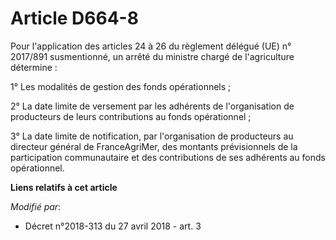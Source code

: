 # Article D664-8

Pour l'application des articles 24 à 26 du règlement délégué (UE) n° 2017/891 susmentionné, un arrêté du ministre chargé de
l'agriculture détermine :

1° Les modalités de gestion des fonds opérationnels ;

2° La date limite de versement par les adhérents de l'organisation de producteurs de leurs contributions au fonds
opérationnel ;

3° La date limite de notification, par l'organisation de producteurs au directeur général de FranceAgriMer, des montants
prévisionnels de la participation communautaire et des contributions de ses adhérents au fonds opérationnel.

**Liens relatifs à cet article**

_Modifié par_:

  - Décret n°2018-313 du 27 avril 2018 - art. 3

